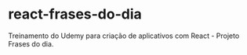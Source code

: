 # react-frases-do-dia
Treinamento do Udemy para criação de aplicativos com React - Projeto Frases do dia.
